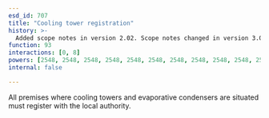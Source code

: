 ```yaml
---
esd_id: 707
title: "Cooling tower registration"
history: >-
  Added scope notes in version 2.02. Scope notes changed in version 3.00 to include relevant legislation. Term name changed from 'Public health - cooling tower notification' to 'Health - public health - cooling tower registration' in version 3.00. Name changed to 'Cooling tower registration' in version 4.00.
function: 93
interactions: [0, 8]
powers: [2548, 2548, 2548, 2548, 2548, 2548, 2548, 2548, 2548, 2548, 2548, 2548, 2548, 2548, 2548, 2548, 2548]
internal: false

---
```


All premises where cooling towers and evaporative condensers are situated must register with the local authority.

